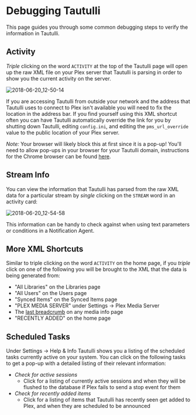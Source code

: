 # Debugging Tautulli

This page guides you through some common debugging steps to verify the
information in Tautulli.

## Activity

_Triple_ clicking on the word `ACTIVITY` at the top of the Tautulli page will
open up the raw XML file on your Plex server that Tautulli is parsing in order
to show you the current activity on the server.

![2018-06-20_12-50-14](https://user-images.githubusercontent.com/427137/41681142-948d507e-7488-11e8-977f-e51cdbd8658e.gif)

If you are accessing Tautulli from outside your network and the address that
Tautulli uses to connect to Plex isn't available you will need to fix the
location in the address bar. If you find yourself using this XML shortcut often
you can have Tautulli automatically override the link for you by shutting down
Tautulli, editing `config.ini`, and editing the `pms_url_override` value to the
public location of your Plex server.

_Note:_ Your browser will likely block this at first since it is a pop-up!
You'll need to allow pop-ups in your browser for your Tautulli domain,
instructions for the Chrome browser can be found
[here](https://support.google.com/chrome/answer/95472?co=GENIE.Platform%3DDesktop&hl=en).

## Stream Info

You can view the information that Tautulli has parsed from the raw XML data for
a particular stream by _single_ clicking on the `STREAM` word in an activity
card:

![2018-06-20_12-54-58](https://user-images.githubusercontent.com/427137/41681340-2f75a0f0-7489-11e8-9cae-70672318e6f8.gif)

This information can be handy to check against when using text parameters or
conditions in a Notification Agent.

## More XML Shortcuts

Similar to triple clicking on the word `ACTIVITY` on the home page, if you _triple_
click on one of the following you will be brought to the XML that the data is
being generated from:

* "All Libraries" on the Libraries page
* "All Users" on the Users page
* "Synced Items" on the Synced Items page
* "PLEX MEDIA SERVER" under Settings -> Plex Media Server
* The [last breadcrumb](https://i.imgur.com/rkxFUxm.png) on any media info page
* "RECENTLY ADDED" on the home page

## Scheduled Tasks

Under Settings -> Help & Info Tautulli shows you a listing of the scheduled tasks currently active on your system. You can click on the following tasks to get a pop-up with a detailed listing of their relevant information:
* _Check for active sessions_
    * Click for a listing of currently active sessions and when they will be flushed to the database if Plex fails to send a stop event for them
* _Check for recently added items_
    * Click for a listing of items that Tautulli has recently seen get added to Plex, and when they are scheduled to be announced